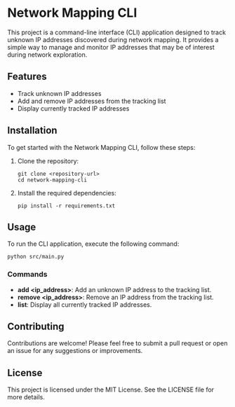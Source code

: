 # Network Mapping CLI

This project is a command-line interface (CLI) application designed to track unknown IP addresses discovered during network mapping. It provides a simple way to manage and monitor IP addresses that may be of interest during network exploration.

## Features

- Track unknown IP addresses
- Add and remove IP addresses from the tracking list
- Display currently tracked IP addresses

## Installation

To get started with the Network Mapping CLI, follow these steps:

1. Clone the repository:

   ```
   git clone <repository-url>
   cd network-mapping-cli
   ```

2. Install the required dependencies:

   ```
   pip install -r requirements.txt
   ```

## Usage

To run the CLI application, execute the following command:

```
python src/main.py
```

### Commands

- **add <ip_address>**: Add an unknown IP address to the tracking list.
- **remove <ip_address>**: Remove an IP address from the tracking list.
- **list**: Display all currently tracked IP addresses.

## Contributing

Contributions are welcome! Please feel free to submit a pull request or open an issue for any suggestions or improvements.

## License

This project is licensed under the MIT License. See the LICENSE file for more details.